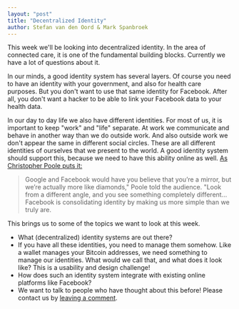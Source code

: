 ```yaml
---
layout: "post"
title: "Decentralized Identity"
author: Stefan van den Oord & Mark Spanbroek
---
```


This week we'll be looking into decentralized identity. In the area of connected care, it is one of the fundamental building blocks. Currently we have a lot of questions about it.

In our minds, a good identity system has several layers. Of course you need to have an identity with your government, and also for health care purposes. But you don't want to use that same identity for Facebook. After all, you don't want a hacker to be able to link your Facebook data to your health data.

In our day to day life we also have different identities. For most of us, it is important to keep "work" and "life" separate. At work we communicate and behave in another way than we do outside work. And also outside work we don't appear the same in different social circles. These are all different identities of ourselves that we present to the world.  A good identity system should support this, because we need to have this ability online as well. [As Christopher Poole puts it:](http://mashable.com/2011/10/18/chris-poole-4chan-web-2/#ou2f5YyAdZqt)

> Google and Facebook would have you believe that you’re a mirror, but we’re actually more like diamonds," Poole told the audience. "Look from a different angle, and you see something completely different… Facebook is consolidating identity by making us more simple than we truly are.

This brings us to some of the topics we want to look at this week.

* What (decentralized) identity systems are out there?
* If you have all these identities, you need to manage them somehow. Like a wallet manages your Bitcoin addresses, we need something to manage our identities. What would we call that, and what does it look like? This is a usability and design challenge!
* How does such an identity system integrate with existing online platforms like Facebook?
* We want to talk to people who have thought about this before! Please contact us by [leaving a comment](https://github.com/Charterhouse/charterhouse.github.io/issues/1).
